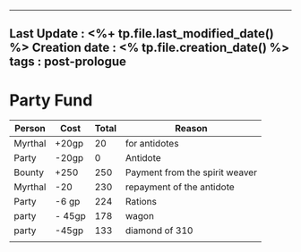 
---
Last Update : <%+ tp.file.last_modified_date() %>
Creation date : <% tp.file.creation_date() %>
tags : post-prologue
---

# Party Fund
| Person  | Cost   | Total | Reason                         |
| ------- | ------ | ----- | ------------------------------ |
| Myrthal | +20gp  | 20    | for antidotes                  |
| Party   | -20gp  | 0     | Antidote                       |
| Bounty  | +250   | 250   | Payment from the spirit weaver |
| Myrthal | -20    | 230   | repayment of the antidote      |
| Party   | -6 gp  | 224   | Rations                        |
| party   | - 45gp | 178   | wagon                          |
| party   | -45gp  | 133   | diamond of 310                 | 
|         |        |       |                                |
